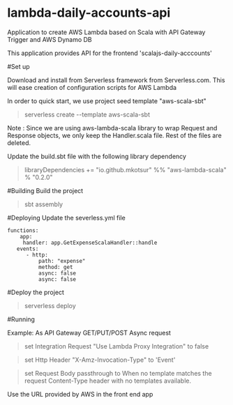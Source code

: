 # lambda-daily-accounts-api
Application to create AWS Lambda based on Scala with API Gateway Trigger and AWS Dynamo DB

This application provides API  for the frontend 'scalajs-daily-acccounts' 

#Set up 

Download and install from Serverless framework from Serverless.com. This will ease creation of configuration scripts for AWS Lambda

In order to quick start, we use project seed template "aws-scala-sbt" 

> serverless create --template aws-scala-sbt

Note : Since we are using aws-lambda-scala library to wrap Request and Response objects, we  only keep the Handler.scala file. Rest of the files are deleted. 

Update the build.sbt file with the following library dependency
> libraryDependencies += "io.github.mkotsur" %% "aws-lambda-scala" % "0.2.0"

#Building
Build the project 
> sbt assembly

#Deploying
Update the severless.yml file
```
functions:
    app:
     handler: app.GetExpenseScalaHandler::handle
   events:
      - http:
          path: "expense"
          method: get
          async: false
          async: false
```

#Deploy the project 

> serverless deploy

#Running

Example: As API Gateway GET/PUT/POST Async request
> set Integration Request "Use Lambda Proxy Integration" to false

> set Http Header "X-Amz-Invocation-Type" to 'Event'

> set Request Body passthrough to When no template matches the request Content-Type header  with no templates available.

Use the URL provided by AWS in the front end app

